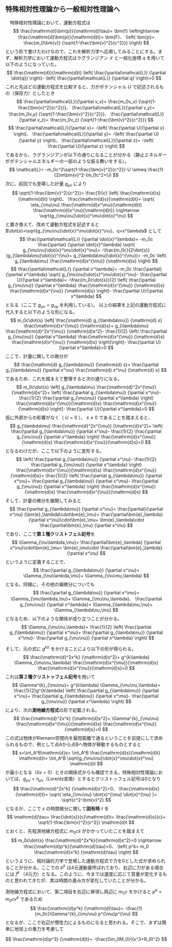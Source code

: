 
## 特殊相対性理論から一般相対性理論へ

　特殊相対性理論において、運動方程式は
$$
    \frac{\mathrm{d}\bm{p}}{\mathrm{d}\tau}=
    \bm{f}
    \leftrightarrow
    \frac{\mathrm{d}\bm{p}}{\mathrm{d}t}=
    \bm{F}、
    \left(
    \bm{p}=
    \frac{m_0\bm{v}}
    {\sqrt{1-\frac{\bm{v}^2}{c^2}}}
    \right)
$$
という形で書けたわけなので、これを解析力学へ応用してみることにする。まず、解析力学において運動方程式はラグランジアン $\mathcal{L}$ と一般化座標 $q$ を用いて以下のようになっていた。
$$
    \frac{\mathrm{d}}{\mathrm{d}t}
    \left(
        \frac{\partial\mathcal{L}}
        {\partial \dot{q}}
    \right)-
    \left(
        \frac{\partial\mathcal{L}}
        {\partial q}
    \right)=0
$$
これと先ほどの運動方程式を比較すると、力がポテンシャル $U$ で記述されるもの（保存力）としたとき
$$
    \frac{\partial\mathcal{L}}{\partial v_x}=
    \frac{m_0v_x}
    {\sqrt{1-\frac{\bm{v}^2}{c^2}}}、
    \frac{\partial\mathcal{L}}{\partial v_y}=
    \frac{m_0v_y}
    {\sqrt{1-\frac{\bm{v}^2}{c^2}}}、
    \frac{\partial\mathcal{L}}{\partial v_z}=
    \frac{m_0v_z}
    {\sqrt{1-\frac{\bm{v}^2}{c^2}}}
$$
$$
    \frac{\partial\mathcal{L}}{\partial x}=
    -\left(
        \frac{\partial U}{\partial x}
    \right)、
     \frac{\partial\mathcal{L}}{\partial y}=
     -\left(
        \frac{\partial U}{\partial y}
    \right)、
    \frac{\partial\mathcal{L}}{\partial z}=
    -\left(
        \frac{\partial U}{\partial z}
    \right)
$$
であるから、ラグランジアンが以下の通りになることが分かる（静止エネルギーがポテンシャルエネルギーの一部のような振る舞いをする）。
$$
    \mathcal{L}=
    -m_0c^2\sqrt{1-\frac{\bm{v}^2}{c^2}}-U
    \simeq
    \frac{1}{2}m\bm{v}^2-(m_0c^2+U)
$$
次に、前回でも登場した計量 $g_{\mu\nu}$ により
$$
    \sqrt{1-\frac{\bm{v}^2}{c^2}}=
    \frac{1}{c}
    \left(
    \frac{\mathrm{d}s}{\mathrm{d}t}
    \right)、
    \frac{\mathrm{d}s}{\mathrm{d}t}=
    \sqrt{
    \eta_{\mu\nu}
    \frac{\mathrm{d}x^\mu}{\mathrm{d}t}
    \frac{\mathrm{d}x^\nu}{\mathrm{d}t}}
    \rightarrow
    \sqrt{g_{\mu\nu}\dot{x}^\mu\dot{x}^\nu}
$$
と置き換えて、改めて運動方程式を記述すると $\dot{s}=\sqrt{g_{\mu\nu}\dot{x}^\mu\dot{x}^\nu}、q=x^\lambda$ として
$$
    \frac{\partial\mathcal{L}}
    {\partial \dot{x}^\lambda}=
    -m_0c
    \frac{\partial}
    {\partial \dot{x}^\lambda}
    \sqrt{
    g_{\mu\nu}\dot{x}^\mu\dot{x}^\nu}=
    -\frac{m_0c}{2\dot{s}}
    (g_{\lambda\mu}\dot{x}^{\nu}+
    g_{\lambda\mu}\dot{x}^{\mu})=
    -m_0c
    \left(
    g_{\lambda\mu}
    \frac{\mathrm{d}x^{\mu}}
    {\mathrm{d}s}
    \right)
$$
$$
    \frac{\partial\mathcal{L}}
    {\partial x^\lambda}=
    -m_0c
    \frac{\partial}
    {\partial x^\lambda}
    \sqrt{
    g_{\mu\nu}\dot{x}^\mu\dot{x}^\nu}-
    \frac{\partial U}{\partial x^\lambda}=
    -\frac{m_0c\dot{s}}{2}
    \left(
        \frac{\partial g_{\mu\nu}}
        {\partial x^\lambda}
        \frac{\mathrm{d}x^{\mu}}
        {\mathrm{d}s}
        \frac{\mathrm{d}x^{\nu}}
        {\mathrm{d}s}
    \right)-
    \frac{\partial U}{\partial x^\lambda}
$$
となる（ここで $g_{\mu\nu}=g_{\nu\mu}$ を利用している）。
以上の結果を上記の運動方程式に代入すると以下のような形になる。
$$
    m_0c\dot{s}
    \left[
    \frac{\mathrm{d} g_{\lambda\mu}}
    {\mathrm{d} s}
    \frac{\mathrm{d}x^{\mu}}
    {\mathrm{d}s}+
    g_{\lambda\mu}
    \frac{\mathrm{d}^2x^{\mu}}
    {\mathrm{d}s^2}-
    \frac{1}{2}
    \left(
        \frac{\partial g_{\mu\nu}}
        {\partial x^\lambda}
        \frac{\mathrm{d}x^{\mu}}
        {\mathrm{d}s}
        \frac{\mathrm{d}x^{\nu}}
        {\mathrm{d}s}
    \right)\right]-
    \frac{\partial U}{\partial x^\lambda}=0
$$
ここで、計量に関しての微分が
$$
    \frac{\mathrm{d} g_{\lambda\mu}}
    {\mathrm{d} s}=
    \frac{\partial g_{\lambda\mu}}
    {\partial x^\nu}
    \frac{\mathrm{d} x^\nu}
    {\mathrm{d} s}
$$
であるため、これを踏まえて整理すると次の通りになる。
$$
    m_0c\dot{s}
    \left[
    g_{\lambda\mu}
    \frac{\mathrm{d}^2x^{\mu}}
    {\mathrm{d}s^2}+
    \left(
        \frac{\partial g_{\lambda\mu}}
        {\partial x^\nu}-
        \frac{1}{2}
        \frac{\partial g_{\mu\nu}}
        {\partial x^\lambda}
    \right)
    \frac{\mathrm{d}x^{\mu}}{\mathrm{d}s}
    \frac{\mathrm{d}x^{\nu}}{\mathrm{d}s}
    \right]-
    \frac{\partial U}{\partial x^\lambda}=0
$$
仮に外部からの影響がなく（ $U=0$ ）、 $\dot{s}\neq 0$ であることを踏まえると、
$$
    g_{\lambda\mu}
    \frac{\mathrm{d}^2x^{\mu}}
    {\mathrm{d}s^2}+
    \left(
        \frac{\partial g_{\lambda\mu}}
        {\partial x^\nu}-
        \frac{1}{2}
        \frac{\partial g_{\mu\nu}}
        {\partial x^\lambda}
    \right)
    \frac{\mathrm{d}x^{\mu}}{\mathrm{d}s}
    \frac{\mathrm{d}x^{\nu}}{\mathrm{d}s}=0
$$
となるわけだが、ここで以下のように変形する。
$$
    \left(
        \frac{\partial g_{\lambda\mu}}
        {\partial x^\nu}-
        \frac{1}{2}
        \frac{\partial g_{\mu\nu}}
        {\partial x^\lambda}
    \right)
    \frac{\mathrm{d}x^{\mu}}{\mathrm{d}s}
    \frac{\mathrm{d}x^{\nu}}{\mathrm{d}s}=
    \frac{1}{2}
    \left(
        \frac{\partial g_{\lambda\mu}}
        {\partial x^\nu}+
        \frac{\partial g_{\lambda\nu}}
        {\partial x^\mu}-
        \frac{\partial g_{\mu\nu}}
        {\partial x^\lambda}
    \right)
    \frac{\mathrm{d}x^{\mu}}{\mathrm{d}s}
    \frac{\mathrm{d}x^{\nu}}{\mathrm{d}s}
$$
そして、計量の微分を展開してみると
$$
    \frac{\partial g_{\lambda\mu}}
    {\partial x^\nu}=
    \frac{\partial}{\partial x^\nu}
    (\bm{e}_\lambda\cdot\bm{e}_\mu)=
    \frac{\partial\bm{e}_\lambda}
    {\partial x^\nu}\cdot\bm{e}_\mu+
    \bm{e}_\lambda\cdot
    \frac{\partial\bm{e}_\mu}
    {\partial x^\nu}
$$
であり、ここで**第１種クリストフェル記号**を
$$
    \Gamma_{\nu\lambda,\mu}=
    \frac{\partial\bm{e}_\lambda}
    {\partial x^\nu}\cdot\bm{e}_\mu=
    \bm{e}_\mu\cdot
    \frac{\partial\bm{e}_\lambda}
    {\partial x^\nu}
$$
というように定義することで、
$$
    \frac{\partial g_{\lambda\mu}}
    {\partial x^\nu}=
    \Gamma_{\nu\lambda,\mu}+
    \Gamma_{\nu\mu,\lambda}
$$
となる。同様に、その他の偏微分についても
$$
    \frac{\partial g_{\lambda\nu}}
    {\partial x^\mu}=
    \Gamma_{\mu\lambda,\nu}+
    \Gamma_{\mu\nu,\lambda}、
    \frac{\partial g_{\mu\nu}}
    {\partial x^\lambda}=
    \Gamma_{\lambda\mu,\nu}+
    \Gamma_{\lambda\nu,\mu}
$$
となるため、以下のような関係が成り立つことが分かる。
$$
    \Gamma_{\mu\nu,\lambda}=
    \frac{1}{2}
    \left(
        \frac{\partial g_{\lambda\mu}}
        {\partial x^\nu}+
        \frac{\partial g_{\lambda\nu}}
        {\partial x^\mu}-
        \frac{\partial g_{\mu\nu}}
        {\partial x^\lambda}
    \right)
$$

そして、元の式に $g^{k\lambda}$ をかけることにより以下の形が得られる。
$$
    \frac{\mathrm{d}^2x^k}
    {\mathrm{d}s^2}+
    g^{k\lambda}
    \Gamma_{\mu\nu,\lambda}
    \frac{\mathrm{d}x^{\mu}}{\mathrm{d}s}
    \frac{\mathrm{d}x^{\nu}}{\mathrm{d}s}=0
$$
これは**第２種クリストッフェル記号**を用いて
$$
    \Gamma^{k}_{\mu\nu}=
    g^{k\lambda}
    \Gamma_{\mu\nu,\lambda}=
    \frac{1}{2}g^{k\lambda}
    \left(
        \frac{\partial g_{\lambda\mu}}
        {\partial x^\nu}+
        \frac{\partial g_{\lambda\nu}}
        {\partial x^\mu}-
        \frac{\partial g_{\mu\nu}}
        {\partial x^\lambda}
    \right)
$$
により、次の**測地線方程式**の形で記載される。
$$
    \frac{\mathrm{d}^2x^k}
    {\mathrm{d}s^2}+
    \Gamma^{k}_{\mu\nu}
    \frac{\mathrm{d}x^{\mu}}{\mathrm{d}s}
    \frac{\mathrm{d}x^{\nu}}{\mathrm{d}s}=0
$$
この式は物体がRiemann空間内を最短距離で通るということを前提にして求められるもので、例として点Aから点Bへ物体が移動するものとすると
$$
    s=\int_A^B\mathrm{d}s=
    \int_A^B
    \frac{\mathrm{d}s}{\mathrm{d}t}
    \mathrm{d}t=
    \int_A^B
    \sqrt{g_{\mu\nu}\dot{x}^\mu\dot{x}^\nu}
    \mathrm{d}t
$$
が最小となる（$\delta s=0$）ときの関係式からも確認できる。特殊相対性理論においては、$g_{\mu\nu}=\eta_{\mu\nu}$（Lorentz変換）とするとクリストッフェル記号は0となり
$$
    \frac{\mathrm{d}^2x^k}
    {\mathrm{d}s^2}=0、
    \frac{\mathrm{d}s}{\mathrm{d}t}=
    \sqrt{
        \eta_{\mu\nu}
        \dot{x}^{\mu} \dot{x}^{\nu}
    }=
    \sqrt{c^2-\bm{v}^2}
$$
となるが、ここで $s$ の時間微分に関して**固有時** $\tau$ を
$$
    \mathrm{d}\tau=
    \frac{\dot{s}}{c}\mathrm{d}t=
    \frac{\mathrm{d}s}{c}=
    \sqrt{1-\frac{\bm{v}^2}{c^2}}
    \mathrm{d}t
$$
とおくと、先程測地線方程式に $m_0c\dot{s}$ がかかっていたことを踏まえて
$$
    m_0c\dot{s}
    \frac{\mathrm{d}^2x^k}{\mathrm{d}s^2}=0
    \rightarrow
    \frac{\mathrm{d}p^k}{\mathrm{d}\tau}=0、
    \left(
        p^k=
        m_0
        \frac{\mathrm{d}x^k}
        {\mathrm{d}\tau}
    \right)
$$
というように、相対論的力学で登場した運動方程式で力を0とした式が求められることが分かる。ここでの  $p^k$ は4元運動量呼ばれており、右辺に力がある場合には $f^k$ （4元力）となる。このように、今までは速度に応じて質量が変化するものと思われてきたが、実は時間の進み方が変化していたことが分かる。


測地線方程式において、第二項目を右辺に移項し両辺に $m_0c$ をかけると $p^k=m_0cv^k$ であるため
$$
    \frac{\mathrm{d}p^k}
    {\mathrm{d}\tau}=
    -\frac{1}{m_0c}\Gamma^{k}_{\mu\nu}
    p^{\mu}p^{\nu}
$$
となるが、ここで右辺が慣性力によるものになると思われる。そこで、まずは簡単に地球上の重力を考慮して

$$
    \frac{\mathrm{d}p^3}
    {\mathrm{d}t}=
    -\frac{Gm_0M_0}{(x^3+R_0)^2}
$$